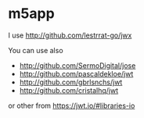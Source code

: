 # m5app

I use http://github.com/lestrrat-go/jwx


You can use also
- http://github.com/SermoDigital/jose
- http://github.com/pascaldekloe/jwt
- http://github.com/gbrlsnchs/jwt
- http://github.com/cristalhq/jwt

or other from https://jwt.io/#libraries-io

